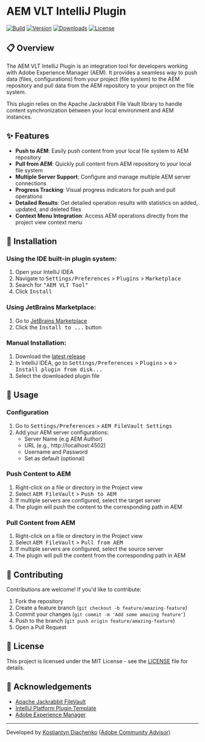# AEM VLT IntelliJ Plugin

[![Build](https://github.com/koha26/aem-vlt-intellij-plugin/workflows/Build/badge.svg)](https://github.com/koha26/aem-vlt-intellij-plugin/actions)
[![Version](https://img.shields.io/jetbrains/plugin/v/MARKETPLACE_ID.svg)](https://plugins.jetbrains.com/plugin/MARKETPLACE_ID)
[![Downloads](https://img.shields.io/jetbrains/plugin/d/MARKETPLACE_ID.svg)](https://plugins.jetbrains.com/plugin/MARKETPLACE_ID)
[![License](https://img.shields.io/github/license/koha26/aem-vlt-intellij-plugin)](https://github.com/koha26/aem-vlt-intellij-plugin/blob/main/LICENSE)

<!-- Plugin description -->
## 📋 Overview
The AEM VLT IntelliJ Plugin is an integration tool for developers working with Adobe Experience Manager (AEM). It provides a seamless way to push data (files, configurations) from your project (file system) to the AEM repository and pull data from the AEM repository to your project on the file system.

This plugin relies on the Apache Jackrabbit File Vault library to handle content synchronization between your local environment and AEM instances.

## ✨ Features

- **Push to AEM**: Easily push content from your local file system to AEM repository
- **Pull from AEM**: Quickly pull content from AEM repository to your local file system
- **Multiple Server Support**: Configure and manage multiple AEM server connections
- **Progress Tracking**: Visual progress indicators for push and pull operations
- **Detailed Results**: Get detailed operation results with statistics on added, updated, and deleted files
- **Context Menu Integration**: Access AEM operations directly from the project view context menu

## 🔧 Installation

### Using the IDE built-in plugin system:

1. Open your IntelliJ IDEA
2. Navigate to <kbd>Settings/Preferences</kbd> > <kbd>Plugins</kbd> > <kbd>Marketplace</kbd>
3. Search for <kbd>"AEM VLT Tool"</kbd>
4. Click <kbd>Install</kbd>

### Using JetBrains Marketplace:

1. Go to [JetBrains Marketplace](https://plugins.jetbrains.com/plugin/MARKETPLACE_ID)
2. Click the <kbd>Install to ...</kbd> button

### Manual Installation:

1. Download the [latest release](https://github.com/koha26/aem-vlt-intellij-plugin/releases/latest)
2. In IntelliJ IDEA, go to <kbd>Settings/Preferences</kbd> > <kbd>Plugins</kbd> > <kbd>⚙️</kbd> > <kbd>Install plugin from disk...</kbd>
3. Select the downloaded plugin file

## 🚀 Usage

### Configuration

1. Go to <kbd>Settings/Preferences</kbd> > <kbd>AEM FileVault Settings</kbd>
2. Add your AEM server configurations:
   - Server Name (e.g AEM Author)
   - URL (e.g., http://localhost:4502)
   - Username and Password
   - Set as default (optional)

### Push Content to AEM

1. Right-click on a file or directory in the Project view
2. Select <kbd>AEM FileVault</kbd> > <kbd>Push to AEM</kbd>
3. If multiple servers are configured, select the target server
4. The plugin will push the content to the corresponding path in AEM

### Pull Content from AEM

1. Right-click on a file or directory in the Project view
2. Select <kbd>AEM FileVault</kbd> > <kbd>Pull from AEM</kbd>
3. If multiple servers are configured, select the source server
4. The plugin will pull the content from the corresponding path in AEM
<!-- Plugin description end -->

## 🤝 Contributing

Contributions are welcome! If you'd like to contribute:

1. Fork the repository
2. Create a feature branch (`git checkout -b feature/amazing-feature`)
3. Commit your changes (`git commit -m 'Add some amazing feature'`)
4. Push to the branch (`git push origin feature/amazing-feature`)
5. Open a Pull Request

## 📄 License

This project is licensed under the MIT License - see the [LICENSE](LICENSE) file for details.

## 🙏 Acknowledgements

- [Apache Jackrabbit FileVault](https://jackrabbit.apache.org/filevault/)
- [IntelliJ Platform Plugin Template](https://github.com/JetBrains/intellij-platform-plugin-template)
- [Adobe Experience Manager](https://business.adobe.com/products/experience-manager/adobe-experience-manager.html)

---

Developed by [Kostiantyn Diachenko](https://github.com/koha26) [(Adobe Community Advisor)](https://experienceleaguecommunities.adobe.com/t5/user/viewprofilepage/user-id/17916475)
